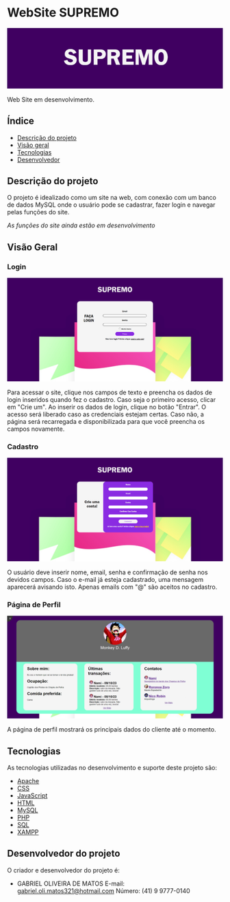 # WebSite SUPREMO
![KEY-BOOM](./arquivos/titulo.png)

Web Site em desenvolvimento.

## Índice

- [Descrição do projeto](#descrição-do-projeto)
- [Visão geral](#Visão-Geral)
- [Tecnologias](#tecnologias)
- [Desenvolvedor](#desenvolvedor-do-projeto)


## Descrição do projeto

O projeto é idealizado como um site na web, com conexão com um banco de dados MySQL onde o usuário pode se cadastrar, fazer login e navegar pelas funções do site. 

*As funções do site ainda estão em desenvolvimento* 

## Visão Geral

### Login

![Main](./arquivos/tela-login.png.png)

Para acessar o site, clique nos campos de texto e preencha os dados de login inseridos quando fez o cadastro. Caso seja o primeiro acesso, clicar em "Crie um".
Ao inserir os dados de login, clique no botão "Entrar". O acesso será liberado caso as credenciais estejam certas. Caso não, a página será recarregada e disponibilizada para que você preencha os campos novamente.


### Cadastro

![Login](./arquivos/tela-cadastro.png.png)

O usuário deve inserir nome, email, senha e confirmação de senha nos devidos campos. Caso o e-mail já esteja cadastrado, uma mensagem aparecerá avisando isto. Apenas emails com "@" são aceitos no cadastro.



### Página de Perfil

![Perfil](./arquivos/perfil.png)

A página de perfil mostrará os principais dados do cliente até o momento. 

## Tecnologias

As tecnologias utilizadas no desenvolvimento e suporte deste projeto são:

- [Apache](https://www.apache.org/)
- [CSS](https://developer.mozilla.org/pt-BR/docs/Web/CSS)
- [JavaScript](https://developer.mozilla.org/pt-BR/docs/web/javascript/guide/introduction)
- [HTML](https://developer.mozilla.org/pt-BR/docs/Web/HTML)
- [MySQL](https://www.mysql.com/)
- [PHP](https://www.php.net/)
- [SQL](https://mysql.com/)
- [XAMPP](https://www.apachefriends.org/pt_br/index.html)

## Desenvolvedor do projeto

O criador e desenvolvedor do projeto é:

- GABRIEL OLIVEIRA DE MATOS
E-mail: gabriel.oli.matos321@hotmail.com
Número: (41) 9 9777-0140
